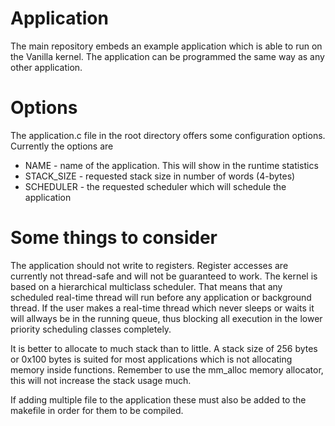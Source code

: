 # Application

The main repository embeds an example application which is able to run on the Vanilla kernel. The application can be programmed the same way as any other application. 

# Options 

The application.c file in the root directory offers some configuration options. Currently the options are

- NAME - name of the application. This will show in the runtime statistics
- STACK_SIZE - requested stack size in number of words (4-bytes)
- SCHEDULER - the requested scheduler which will schedule the application

# Some things to consider

The application should not write to registers. Register accesses are currently not thread-safe and will not be guaranteed to work. The kernel is based on a hierarchical multiclass scheduler. That means that any scheduled real-time thread will run before any application or background thread. If the user makes a real-time thread which never sleeps or waits it will allways be in the running queue, thus blocking all execution in the lower priority scheduling classes completely. 

It is better to allocate to much stack than to little. A stack size of 256 bytes or 0x100 bytes is suited for most applications which is not allocating memory inside functions. Remember to use the mm_alloc memory allocator, this will not increase the stack usage much. 

If adding multiple file to the application these must also be added to the makefile in order for them to be compiled. 
